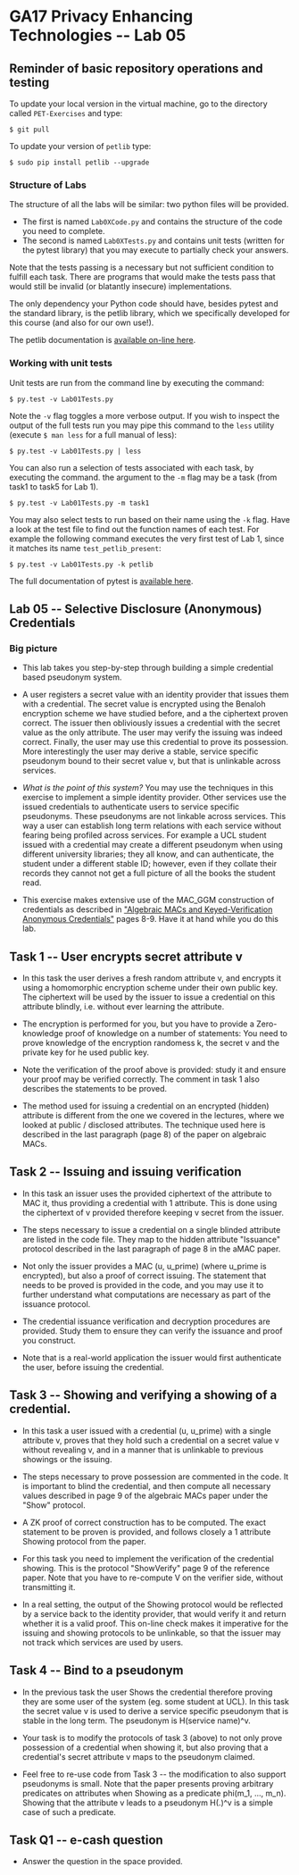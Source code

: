 # GA17 Privacy Enhancing Technologies -- Lab 05

## Reminder of basic repository operations and testing

To update your local version in the virtual machine, go to the directory called `PET-Exercises` and type:

    $ git pull

To update your version of `petlib` type:

	$ sudo pip install petlib --upgrade

### Structure of Labs
The structure of all the labs will be similar: two python files will be provided. 

- The first is named `Lab0XCode.py` and contains the structure of the code you need to complete. 
- The second is named `Lab0XTests.py` and contains unit tests (written for the pytest library) that you may execute to partially check your answers. 

Note that the tests passing is a necessary but not sufficient condition to fulfill each task. There are programs that would make the tests pass that would still be invalid (or blatantly insecure) implementations.

The only dependency your Python code should have, besides pytest and the standard library, is the petlib library, which we specifically developed for this course (and also for our own use!). 

The petlib documentation is [available on-line here](http://petlib.readthedocs.org/en/latest/index.html).


### Working with unit tests
Unit tests are run from the command line by executing the command:

```
$ py.test -v Lab01Tests.py
```

Note the `-v` flag toggles a more verbose output. If you wish to inspect the output of the full tests run you may pipe this command to the `less` utility (execute `$ man less` for a full manual of less):

```
$ py.test -v Lab01Tests.py | less
```

You can also run a selection of tests associated with each task, by executing the command. the argument to the `-m` flag may be a task (from task1 to task5 for Lab 1).

```
$ py.test -v Lab01Tests.py -m task1
```

You may also select tests to run based on their name using the `-k` flag. Have a look at the test file to find out the function names of each test. For example the following command executes the very first test of Lab 1, since it matches its name `test_petlib_present`:

```
$ py.test -v Lab01Tests.py -k petlib
```

The full documentation of pytest is [available here](http://pytest.org/latest/).

## Lab 05 -- Selective Disclosure (Anonymous) Credentials

### Big picture 

- This lab takes you step-by-step through building a simple credential based
pseudonym system. 

- A user registers a secret value with an identity provider that issues 
them with a credential. The secret value is encrypted using the Benaloh encryption scheme
we have studied before, and a the ciphertext proven correct. The issuer then obliviously issues a credential with the secret value as the only attribute. 
The user may verify the issuing was indeed correct. Finally, the user may use this credential to prove its possession. More interestingly the user may derive a stable, service specific pseudonym bound to their secret value v, but that is unlinkable across services.

- *What is the point of this system?* You may use the techniques in this exercise to implement a simple identity provider. Other services use the issued credentials to authenticate users to service specific pseudonyms. These pseudonyms are not linkable across services. This way a user can establish long term relations with each service without fearing being profiled across services. For example a UCL student issued with a credential may create a different pseudonym when using different university libraries; they all know, and can authenticate, the student under a different stable ID; however, even if they collate their records they cannot not get a full picture of all the books the student read.
- This exercise makes extensive use of the MAC_GGM construction of credentials as described in ["Algebraic MACs and Keyed-Verification Anonymous Credentials"](https://eprint.iacr.org/2013/516.pdf) pages 8-9. Have it at hand while you do this lab.

## Task 1 -- User encrypts secret attribute v

- In this task the user derives a fresh random attribute v, and encrypts it using a homomorphic encryption scheme under their own public key. The ciphertext will be used by the issuer to issue a credential on this attribute blindly, i.e. without ever learning the attribute.

- The encryption is performed for you, but you have to provide a Zero-knowledge proof of knowledge on a number of statements: You need to prove knowledge of the encryption randomess k, the secret v and the private key for he used public key.

- Note the verification of the proof above is provided: study it and ensure your proof may be verified correctly. The comment in task 1 also describes the statements to be proved.

- The method used for issuing a credential on an encrypted (hidden) attribute is different from the one we covered in the lectures, where we looked at public / disclosed attributes. The technique used here is described in the last paragraph (page 8) of the paper on algebraic MACs.

## Task 2 -- Issuing and issuing verification

- In this task an issuer uses the provided ciphertext of the attribute to MAC it, thus providing a credential with 1 attribute. This is done using the ciphertext of v provided therefore keeping v secret from the issuer.

- The steps necessary to issue a credential on a single blinded attribute are listed in the code file. They map to the hidden attribute "Issuance" protocol described in the last paragraph of page 8 in the aMAC paper.

- Not only the issuer provides a MAC (u, u_prime) (where u_prime is encrypted), but also a proof of correct issuing. The statement that needs to be proved is provided in the code, and you may use it to further understand what computations are necessary as part of the issuance protocol.

- The credential issuance verification and decryption procedures are provided. Study them to ensure they can verify the issuance and proof you construct.

- Note that is a real-world application the issuer would first authenticate the user, before issuing the credential.

## Task 3 -- Showing and verifying a showing of a credential.

- In this task a user issued with a credential (u, u_prime) with a single attribute v, proves that they hold such a credential on a secret value v without revealing v, and in a manner that is unlinkable to previous showings or the issuing.

- The steps necessary to prove possession are commented in the code. It is important to blind the credential, and then compute all necessary values described in page 9 of the algebraic MACs paper under the "Show" protocol.

- A ZK proof of correct construction has to be computed. The exact statement to be proven is provided, and follows closely a 1 attribute Showing protocol from the paper.

- For this task you need to implement the verification of the credential showing. This is the protocol "ShowVerify" page 9 of the reference paper. Note that you have to re-compute V on the verifier side, without transmitting it.

- In a real setting, the output of the Showing protocol would be reflected by a service back to the identity provider, that would verify it and return whether it is a valid proof. This on-line check makes it imperative for the issuing and showing protocols to be unlinkable, so that the issuer may not track which services are used by users.

## Task 4 -- Bind to a pseudonym

- In the previous task the user Shows the credential therefore proving they are some user of the system (eg. some student at UCL). In this task the secret value v is used to derive a service specific pseudonym that is stable in the long term. The pseudonym is H(service name)^v.

- Your task is to modify the protocols of task 3 (above) to not only prove possession of a credential when showing it, but also proving that a credential's secret attribute v maps to the pseudonym claimed.

- Feel free to re-use code from Task 3 -- the modification to also support pseudonyms is small. Note that the paper presents proving arbitrary predicates on attributes when Showing as a predicate phi(m_1, ..., m_n). Showing that the attribute v leads to a pseudonym H(.)^v is a simple case of such a predicate.

## Task Q1 -- e-cash question

- Answer the question in the space provided.
